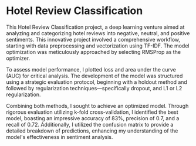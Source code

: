 # Hotel Review Classification
This Hotel Review Classification project, a deep learning venture aimed at analyzing and categorizing hotel reviews into negative, neutral, and positive sentiments. This innovative project involved a comprehensive workflow, starting with data preprocessing and vectorization using TF-IDF. The model optimization was meticulously approached by selecting RMSProp as the optimizer.

To assess model performance, I plotted loss and area under the curve (AUC) for critical analysis. The development of the model was structured using a strategic evaluation protocol, beginning with a holdout method and followed by regularization techniques—specifically dropout, and L1 or L2 regularization.

Combining both methods, I sought to achieve an optimized model. Through rigorous evaluation utilizing k-fold cross-validation, I identified the best model, boasting an impressive accuracy of 83%, precision of 0.7, and a recall of 0.72. Additionally, I utilized the confusion matrix to provide a detailed breakdown of predictions, enhancing my understanding of the model's effectiveness in sentiment analysis.
